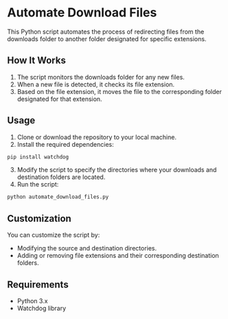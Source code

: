 # Automate Download Files

This Python script automates the process of redirecting files from the downloads folder to another folder designated for specific extensions.

## How It Works

1. The script monitors the downloads folder for any new files.
2. When a new file is detected, it checks its file extension.
3. Based on the file extension, it moves the file to the corresponding folder designated for that extension.

## Usage

1. Clone or download the repository to your local machine.
2. Install the required dependencies:

```bash
pip install watchdog
```

3. Modify the script to specify the directories where your downloads and destination folders are located.
4. Run the script:

```bash
python automate_download_files.py
```

## Customization

You can customize the script by:

- Modifying the source and destination directories.
- Adding or removing file extensions and their corresponding destination folders.

## Requirements

- Python 3.x
- Watchdog library
